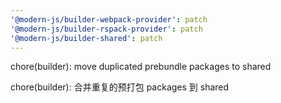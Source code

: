 ```yaml
---
'@modern-js/builder-webpack-provider': patch
'@modern-js/builder-rspack-provider': patch
'@modern-js/builder-shared': patch
---
```


chore(builder): move duplicated prebundle packages to shared

chore(builder): 合并重复的预打包 packages 到 shared
